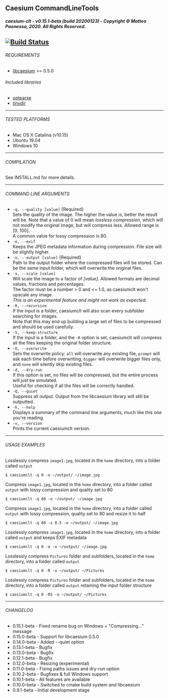 ## Caesium CommandLineTools
##### caesium-clt - v0.15.1-beta (build 20200123) - Copyright &copy; Matteo Paonessa, 2020. All Rights Reserved.
[![Build Status](https://travis-ci.org/Lymphatus/caesium-clt.svg?branch=master)](https://travis-ci.org/Lymphatus/caesium-clt)
----------

###### REQUIREMENTS
* [libcaesium](https://github.com/Lymphatus/libcaesium) >= 0.5.0

###### Included libraries
* [optparse](https://github.com/skeeto/optparse)
* [tinydir](https://github.com/cxong/tinydir)

----------

###### TESTED PLATFORMS
* Mac OS X Catalina (v10.15)
* Ubuntu 19.04
* Windows 10

----------

###### COMPILATION
See INSTALL.md for more details.

----------

###### COMMAND LINE ARGUMENTS
- `-q, --quality [value]` {Required}  
    Sets the quality of the image. The higher the value is, better the result will be. Note that a value of 0 will mean
    _lossless_ compression, which will not modify the original image, but will compress less. Allowed range is [0. 100].  
    A common value for lossy compression is 80.
- `-e, --exif`  
    Keeps the JPEG metadata information during compression. File size will be slightly higher.
- `-o, --output [value]` {Required}  
    Path to the output folder where the compressed files will be stored. Can be the same input folder, which will overwrite the original files.
- `-s, --scale [value]`  
    Will scale the image to a factor of _[value]_. Allowed formats are decimal values, fractions and percentages.  
    The factor must be a number > 0 and <= 1.0, as caesiumclt won't upscale any image.  
    _This is an experimental feature and might not work as expected._
- `-R, --recursive`  
    If the input is a folder, caesiumclt will also scan every subfolder searching for images.  
    Note that this may end up building a large set of files to be compressed and should be used carefully.
- `-S, --keep-structure`  
    If the input is a folder, and the `-R` option is set, caesiumclt will compress all the files keeping the original folder structure.
- `-O, --overwrite`  
    Sets the overwrite policy: `all` will overwrite any existing file, `prompt` will ask each time before overwriting, `bigger` will overwrite bigger files only, and `none` will silently skip existing files.
- `-d, --dry-run`  
    If this option is set, no files will be compressed, but the entire process will just be simulated.  
    Useful for checking if all the files will be correctly handled.
- `-Q, --quiet`  
    Suppress all output. Output from the libcaesium library will still be outputted.
- `-h, --help`  
    Displays a summary of the command line arguments, much like this one you're reading.
- `-v, --version`  
    Prints the current caesiumclt version.
    

----------

###### USAGE EXAMPLES

Losslessly compress ```image1.jpg```, located in the ```home``` directory, into a folder called ```output```
```
$ caesiumclt -q 0 -o ~/output/ ~/image.jpg
```

Compress ```image1.jpg```, located in the ```home``` directory, into a folder called ```output``` with lossy compression and quality set to 80
```
$ caesiumclt -q 80 -o ~/output/ ~/image.jpg
```

Compress ```image1.jpg```, located in the ```home``` directory, into a folder called ```output``` with lossy compression, quality set to 80 and resize it to half
```
$ caesiumclt -q 80 -s 0.5 -o ~/output/ ~/image.jpg
```

Losslessly compress ```image1.jpg```, located in the ```home``` directory, into a folder called ```output``` and keeps EXIF metadata
```
$ caesiumclt -q 0 -e -o ~/output/ ~/image.jpg
```

Losslessly compress ```Pictures``` folder and subfolders, located in the ```home``` directory, into a folder called ```output```
```
$ caesiumclt -q 0 -R -o ~/output/ ~/Pictures
```

Losslessly compress ```Pictures``` folder and subfolders, located in the ```home``` directory, into a folder called ```output``` retaining the input folder structure
```
$ caesiumclt -q 0 -RS -o ~/output/ ~/Pictures
```

----------

###### CHANGELOG
* 0.15.1-beta - Fixed rename bug on Windows + "Compressing..." message
* 0.15.0-beta - Support for libcaesium 0.5.0
* 0.14.0-beta - Added --quiet option
* 0.13.1-beta - Bugfix
* 0.13.0-beta - Bugfix
* 0.12.1-beta - Bugfix
* 0.12.0-beta - Resizing (experimental)
* 0.11.0-beta - Fixing paths issues and dry-run option
* 0.10.2-beta - Bugfixes & full Windows support
* 0.10.1-beta - All features are available
* 0.10.0-beta - Switched to cmake build system and libcaesium
* 0.9.1-beta - Initial development stage
